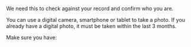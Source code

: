 We need this to check against your record and confirm who you are.

You can use a digital camera, smartphone or tablet to take a photo. If you already have a digital photo, it must be taken within the last 3 months.

Make sure you have: